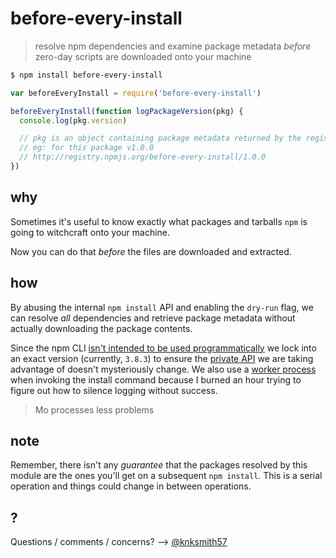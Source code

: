 before-every-install
====================

> resolve npm dependencies and examine package metadata _before_ zero-day scripts are downloaded onto your machine

```sh
$ npm install before-every-install
```

```js
var beforeEveryInstall = require('before-every-install')

beforeEveryInstall(function logPackageVersion(pkg) {
  console.log(pkg.version)

  // pkg is an object containing package metadata returned by the registry
  // eg: for this package v1.0.0
  // http://registry.npmjs.org/before-every-install/1.0.0
})
```

## why
Sometimes it's useful to know exactly what packages and tarballs `npm` is going to witchcraft onto your machine.

Now you can do that _before_ the files are downloaded and extracted.


## how
By abusing the internal `npm install` API and enabling the `dry-run` flag, we can resolve _all_ dependencies and
retrieve package metadata without actually downloading the package contents.

Since the npm CLI [isn't intended to be used programmatically][1] we lock into an exact version (currently, `3.8.3`) to
ensure the [private API][2] we are taking advantage of doesn't mysteriously change. We also use a [worker process][3]
when invoking the install command because I burned an hour trying to figure out how to silence logging without success.

> Mo processes less problems


## __note__
Remember, there isn't any _guarantee_ that the packages resolved by this module are the ones you'll get on a
subsequent `npm install`. This is a serial operation and things could change in between operations.


## ?
Questions / comments / concerns? --> [@knksmith57][4]


[1]: https://github.com/npm/npm/issues/8283#issuecomment-103751107
[2]: https://github.com/npm/npm/blob/v3.8.5/lib/install.js#L163
[3]: ./worker.js
[4]: https://twitter.com/knksmith57
